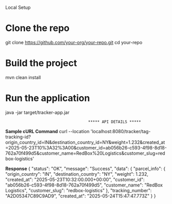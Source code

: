 Local Setup
# Clone the repo
git clone https://github.com/your-org/your-repo.git
cd your-repo

# Build the project
mvn clean install

# Run the application
java -jar target/tracker-app.jar

                                        ***** API DETAILS *****
**Sample cURL Command**
curl --location 'localhost:8080/tracker/tag-tracking-id?origin_country_id=IN&destination_country_id=NY&weight=1.232&created_at=2025-05-23T10%3A32%3A00&customer_id=ab056b26-c593-4f98-8d18-762a70f499d5&customer_name=RedBox%20Logistics&customer_slug=redbox-logistics'

**Response**
{
    "status": "OK",
    "message": "Success",
    "data": {
        "parcel_info": {
            "origin_country": "IN",
            "destination_country": "NY",
            "weight": 1.232,
            "created_at": "2025-05-23T10:32:00.000+00:00",
            "customer_id": "ab056b26-c593-4f98-8d18-762a70f499d5",
            "customer_name": "RedBox Logistics",
            "customer_slug": "redbox-logistics"
        },
        "tracking_number": "A2D05347C89C9AD9",
        "created_at": "2025-05-24T15:47:47.773Z"
    }
}